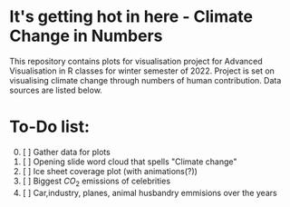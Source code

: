 # It's getting hot in here - Climate Change in Numbers
This repository contains plots for visualisation project for Advanced Visualisation in R classes for winter semester of 2022. Project is set on visualising climate change through numbers of human contribution. Data sources are listed below. 

# To-Do list:
0) [ ] Gather data for plots
1) [ ] Opening slide word cloud that spells "Climate change"
2) [ ] Ice sheet coverage plot (with animations(?))
3) [ ] Biggest $CO_2$ emissions of celebrities
4) [ ] Car,industry, planes, animal husbandry emmisions over the years


